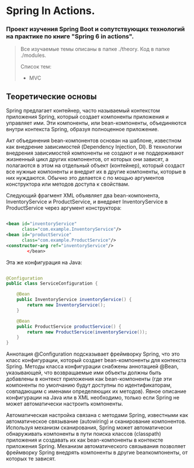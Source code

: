 # Spring In Actions. 
### Проект изучения Spring Boot и сопутствующих технологий на практике по книге "Spring 6 in actions".

> Все изучаемые темы описаны в папке ./theory. Код в папке ./modules.
> 
> Список тем:
> 
> - MVC


## Теоретические основы

Spring предлагает контейнер, часто называемый контекстом приложения Spring,
который создает компоненты приложения и управляет ими. Эти компоненты, или
bean-компоненты, объединяются внутри контекста Spring, образуя полноценное
приложение.

Акт объединения bean-компонентов основан на шаблоне, известном как внедрение
зависимостей (Dependency Injection, DI). В технологии внедрения зависимостей
компоненты не создают и не поддерживают жизненный цикл других компонентов, от
которых они зависят, а полагаются в этом на отдельный объект (контейнер),
который создаст все нужные компоненты и внедрит их в другие компоненты, которые
в них нуждаются. Обычно это делается с по мощью аргументов конструктора или
методов доступа к свойствам.

Следующий фрагмент XML объявляет два bean-компонента, InventoryService и
ProductService, и внедряет InventoryService в ProductService через аргумент
конструктора:

```xml

<bean id="inventoryService"
      class="com.example.InventoryService"/>
<bean id="productService"
      class="com.example.ProductService"/>
<constructor-arg ref="inventoryService"/>
        </bean>

```

Эта же конфигурация на Java:

```java

@Configuration
public class ServiceConfiguration {

    @Bean
    public InventoryService inventoryService() {
        return new InventoryService();
    }

    @Bean
    public ProductService productService() {
        return new ProductService(inventoryService());
    }
}
```

Аннотация @Configuration подсказывает фреймворку Spring, что это класс
конфигурации, который создает bean-компоненты для контекста Spring. Методы
класса конфигурации снабжены аннотацией @Bean, указывающей, что возвращаемые
ими объекты должны быть добавлены в контекст приложения как bean-компоненты
(где эти компоненты по умолчанию будут доступны по идентификаторам, совпадающим
с именами определяющих их методов). Явное описание конфигурации на Java или в
XML необходимо, только если Spring не может автоматически настроить компоненты.

Автоматическая настройка связана с методами Spring, известными как
автоматическое связывание (autowiring) и сканирование компонентов. Используя
механизм сканирования, Spring может автоматически обнаруживать компоненты в пути
поиска классов (classpath) приложения и создавать их как bean-компоненты в
контексте приложения Spring. Механизм автоматического связывания позволяет
фреймворку Spring внедрять компоненты в другие beanкомпоненты, от которых те
зависят.
